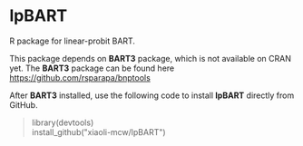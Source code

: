 # lpBART
R package for linear-probit BART.

This package depends on **BART3** package, which is not available on CRAN yet. The **BART3** package can be found here https://github.com/rsparapa/bnptools

After **BART3** installed, use the following code to install **lpBART** directly from GitHub.
> library(devtools) <br />
> install_github("xiaoli-mcw/lpBART")

